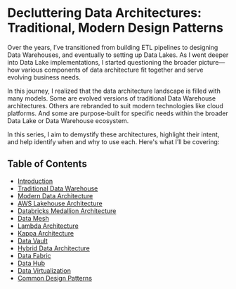 # Decluttering Data Architectures: Traditional, Modern Design Patterns
Over the years, I’ve transitioned from building ETL pipelines to designing Data Warehouses, and eventually to setting up Data Lakes. As I went deeper into Data Lake implementations, I started questioning the broader picture—how various components of data architecture fit together and serve evolving business needs.

In this journey, I realized that the data architecture landscape is filled with many models. Some are evolved versions of traditional Data Warehouse architectures. Others are rebranded to suit modern technologies like cloud platforms. And some are purpose-built for specific needs within the broader Data Lake or Data Warehouse ecosystem.

In this series, I aim to demystify these architectures, highlight their intent, and help identify when and why to use each. Here's what I’ll be covering:

## Table of Contents

- [Introduction](docs/chapter01_introduction.md)
- [Traditional Data Warehouse](docs/chapter02_traditional_dw.md)
- [Modern Data Architecture](docs/chapter03_modern_data_architecture.md)
- [AWS Lakehouse Architecture](docs/chapter04_aws_lakehouse.md)
- [Databricks Medallion Architecture](docs/chapter05_databricks_medallion.md)
- [Data Mesh](docs/chapter06_data_mesh.md)
- [Lambda Architecture](docs/chapter07_lambda_architecture.md)
- [Kappa Architecture](docs/chapter08_kappa_architecture.md)
- [Data Vault](docs/chapter09_data_valut.md)
- [Hybrid Data Architecture](docs/chapter10_hybrid.md)
- [Data Fabric](docs/docs/chapter11_data_fabric.md)
- [Data Hub](docs/chapter12_data_hub.md)
- [Data Virtualization](docs/chapter13_data_virtualization.md)
- [Common Design Patterns](docs/chapter14_common_design_patterns.md)
